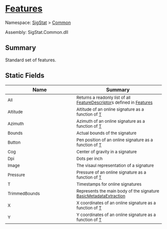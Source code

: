 # [Features](./Features.md)

Namespace: [SigStat]() > [Common](./README.md)

Assembly: SigStat.Common.dll

## Summary
Standard set of features.

## Static Fields

| Name<div><a href="#"><img width=400></a></div> | Summary<div><a href="#"><img width=475></a></div> | 
| --- | --- | 
| <sub>All</sub> | <sub>Returns a readonly list of all [FeatureDescriptor](./SigStat/Common/FeatureDescriptor.md)s defined in [Features](./SigStat/Common/Features.md)</sub> | 
| <sub>Altitude</sub> | <sub>Altitude of an online signature as a function of [T](./SigStat/Common/Features.md)</sub> | 
| <sub>Azimuth</sub> | <sub>Azimuth of an online signature as a function of [T](./SigStat/Common/Features.md)</sub> | 
| <sub>Bounds</sub> | <sub>Actual bounds of the signature</sub> | 
| <sub>Button</sub> | <sub>Pen position of an online signature as a function of [T](./SigStat/Common/Features.md)</sub> | 
| <sub>Cog</sub> | <sub>Center of gravity in a signature</sub> | 
| <sub>Dpi</sub> | <sub>Dots per inch</sub> | 
| <sub>Image</sub> | <sub>The visaul representation of a signature</sub> | 
| <sub>Pressure</sub> | <sub>Pressure of an online signature as a function of [T](./SigStat/Common/Features.md)</sub> | 
| <sub>T</sub> | <sub>Timestamps for online signatures</sub> | 
| <sub>TrimmedBounds</sub> | <sub>Represents the main body of the signature [BasicMetadataExtraction](./SigStat/Common/BasicMetadataExtraction.md)</sub> | 
| <sub>X</sub> | <sub>X coordinates of an online signature as a function of [T](./SigStat/Common/Features.md)</sub> | 
| <sub>Y</sub> | <sub>Y coordinates of an online signature as a function of [T](./SigStat/Common/Features.md)</sub> | 



